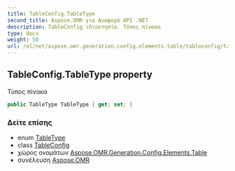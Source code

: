 ```yaml
---
title: TableConfig.TableType
second_title: Aspose.OMR για Αναφορά API .NET
description: TableConfig ιδιοκτησία. Τύπος πίνακα
type: docs
weight: 50
url: /el/net/aspose.omr.generation.config.elements.table/tableconfig/tabletype/
---
```

## TableConfig.TableType property

Τύπος πίνακα

```csharp
public TableType TableType { get; set; }
```

### Δείτε επίσης

* enum [TableType](../../../aspose.omr.generation.config.enums/tabletype/)
* class [TableConfig](../)
* χώρος ονομάτων [Aspose.OMR.Generation.Config.Elements.Table](../../tableconfig/)
* συνέλευση [Aspose.OMR](../../../)


